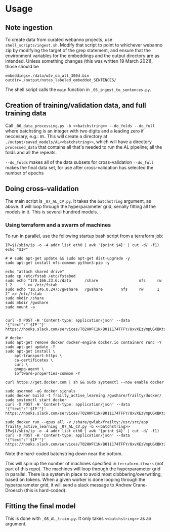 # Usage

## Note ingestion

To create data from curated webanno projects, use `shell_scripts/ingest.sh`.  Modify that script to point to whichever webanno zip by modifying the target of the grep statement, and ensure that the environment variables for the embeddings and the output directory are as intended.  Unless something changes (this was written 19 March 2021), those should be 

```
embeddings=./data/w2v_oa_all_300d.bin
outdir=./output/notes_labeled_embedded_SENTENCES/
```

The shell script calls the `main` function in `_05_ingest_to_sentences.py`.

## Creation of training/validation data, and full training data

Call `_06_data_processing.py -b <<batchstring>> --do_folds --do_full` where batchsting is an integer with two digits and a leading zero if neccesary, e.g.: `05`.  This will create a directory at `./output/saved_models/AL<<batchstring>>`, which will have a directory `processed_data` that contains all that's needed to run the AL pipeline; all the folds and all the repeats.

`--do_folds` makes all of the data subsets for cross-validation
`--do_full` makes the final data set, for use after cross-validation has selected the number of epochs

## Doing cross-validation

The main script is `_07_AL_CV.py`.  It takes the `batchstring` argument, as above.  It will loop through the hyperparameter grid, serially fitting all the models in it.  This is several hundred models.

### Using terraform and a swarm of machines

To run in parallel, use the following startup bash script from a terraform job:

```
IP=$(/sbin/ip -o -4 addr list eth0 | awk '{print $4}' | cut -d/ -f1)
echo "$IP"

# # sudo apt-get update && sudo apt-get dist-upgrade -y
sudo apt-get install nfs-common python3-pip -y

echo "attach shared drive"
sudo cp /etc/fstab /etc/fstabed
sudo echo "170.166.23.6:/data      /share                  nfs     rw              1 2     " >> /etc/fstab
sudo echo "10.146.0.247:/gwshare   /gwshare        nfs     rw      1 2" >> /etc/fstab
sudo mkdir /share
sudo mkdir /gwshare
sudo mount -a


curl -X POST -H 'Content-type: application/json' --data '{"text":"'$IP'"}' https://hooks.slack.com/services/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

# docker
sudo apt-get remove docker docker-engine docker.io containerd runc -Y
sudo apt-get update -Y
sudo apt-get install \
    apt-transport-https \
    ca-certificates \
    curl \
    gnupg-agent \
    software-properties-common -Y

curl https://get.docker.com | sh && sudo systemctl --now enable docker

sudo usermod -aG docker signals
sudo docker build -t frailty_active_learning /gwshare/frailty/docker/
sudo systemctl start docker
curl -X POST -H 'Content-type: application/json' --data '{"text":"'$IP'"}' https://hooks.slack.com/services/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

sudo docker run --gpus all -v /share/gwlab/frailty:/usr/src/app frailty_active_learning _07_AL_CV.py -b <<batchstring>>
IP=$(/sbin/ip -o -4 addr list eth0 | awk '{print $4}' | cut -d/ -f1)
curl -X POST -H 'Content-type: application/json' --data '{"text":"'$IP'"}' https://hooks.slack.com/services/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
```

Note the hard-coded batchstring down near the bottom.   

This will spin up the number of machines specified in `terraform.tfvars` (not part of this repo).  The machines will loop through the hyperparameter grid in parallel.  There is a system in place to avoid most clobbering/overwriting, based on tokens.  When a given worker is done looping through the hyperparameter grid, it will send a slack message to Andrew Crane-Droesch (this is hard-coded).

## Fitting the final model

This is done with `_08_AL_train.py`.  It only takes `<<batchstring>>` as an argument.  